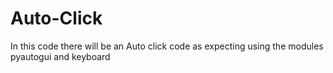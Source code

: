 # Auto-Click
In this code there will be an Auto click code as expecting using the modules pyautogui and keyboard
